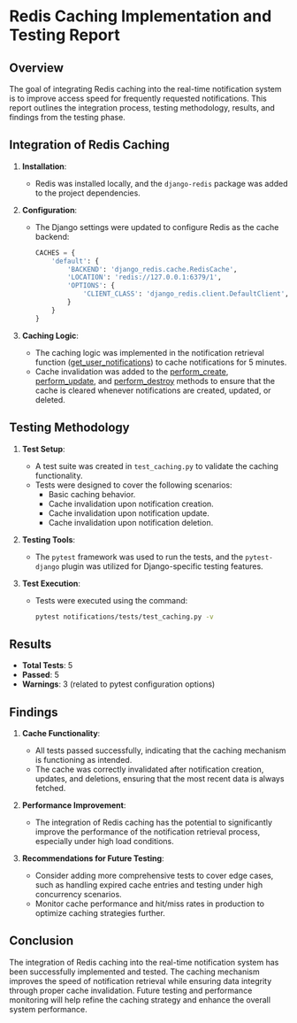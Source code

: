 # Redis Caching Implementation and Testing Report

## Overview
The goal of integrating Redis caching into the real-time notification system is to improve access speed for frequently requested notifications. This report outlines the integration process, testing methodology, results, and findings from the testing phase.

## Integration of Redis Caching
1. **Installation**:
   - Redis was installed locally, and the `django-redis` package was added to the project dependencies.

2. **Configuration**:
   - The Django settings were updated to configure Redis as the cache backend:
     ```python
     CACHES = {
         'default': {
             'BACKEND': 'django_redis.cache.RedisCache',
             'LOCATION': 'redis://127.0.0.1:6379/1',
             'OPTIONS': {
                 'CLIENT_CLASS': 'django_redis.client.DefaultClient',
             }
         }
     }
     ```

3. **Caching Logic**:
   - The caching logic was implemented in the notification retrieval function ([get_user_notifications](cci:1://file:///c:/Users/lerat/OneDrive/Desktop/Project/backend/notifications/views.py:14:0-19:24)) to cache notifications for 5 minutes.
   - Cache invalidation was added to the [perform_create](cci:1://file:///c:/Users/lerat/OneDrive/Desktop/Project/backend/notifications/views.py:72:4-85:27), [perform_update](cci:1://file:///c:/Users/lerat/OneDrive/Desktop/Project/backend/notifications/views.py:87:4-91:27), and [perform_destroy](cci:1://file:///c:/Users/lerat/OneDrive/Desktop/Project/backend/notifications/views.py:93:4-97:58) methods to ensure that the cache is cleared whenever notifications are created, updated, or deleted.

## Testing Methodology
1. **Test Setup**:
   - A test suite was created in `test_caching.py` to validate the caching functionality.
   - Tests were designed to cover the following scenarios:
     - Basic caching behavior.
     - Cache invalidation upon notification creation.
     - Cache invalidation upon notification update.
     - Cache invalidation upon notification deletion.

2. **Testing Tools**:
   - The `pytest` framework was used to run the tests, and the `pytest-django` plugin was utilized for Django-specific testing features.

3. **Test Execution**:
   - Tests were executed using the command:
     ```bash
     pytest notifications/tests/test_caching.py -v
     ```

## Results
- **Total Tests**: 5
- **Passed**: 5
- **Warnings**: 3 (related to pytest configuration options)

## Findings
1. **Cache Functionality**:
   - All tests passed successfully, indicating that the caching mechanism is functioning as intended.
   - The cache was correctly invalidated after notification creation, updates, and deletions, ensuring that the most recent data is always fetched.

2. **Performance Improvement**:
   - The integration of Redis caching has the potential to significantly improve the performance of the notification retrieval process, especially under high load conditions.

3. **Recommendations for Future Testing**:
   - Consider adding more comprehensive tests to cover edge cases, such as handling expired cache entries and testing under high concurrency scenarios.
   - Monitor cache performance and hit/miss rates in production to optimize caching strategies further.

## Conclusion
The integration of Redis caching into the real-time notification system has been successfully implemented and tested. The caching mechanism improves the speed of notification retrieval while ensuring data integrity through proper cache invalidation. Future testing and performance monitoring will help refine the caching strategy and enhance the overall system performance.
